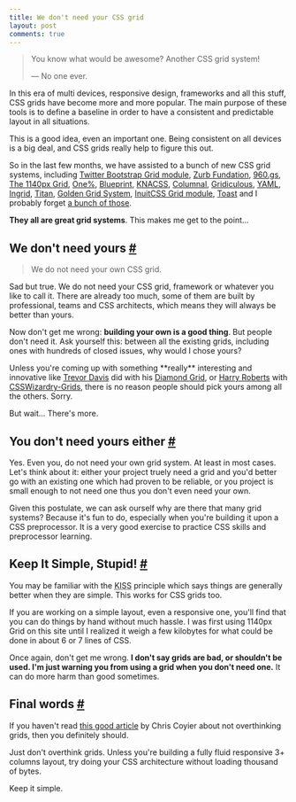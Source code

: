 ```yaml
---
title: We don't need your CSS grid
layout: post
comments: true
---
```

<section>          
<blockquote class="quote"><p>You know what would be awesome? Another CSS grid system!</p>
&mdash; No one ever.</blockquote>
<p>In this era of multi devices, responsive design, frameworks and all this stuff, CSS grids have become more and more popular. The main purpose of these tools is to define a baseline in order to have a consistent and predictable layout in all situations.</p>
<p>This is a good idea, even an important one. Being consistent on all devices is a big deal, and CSS grids really help to figure this out.</p>
<p>So in the last few months, we have assisted to a bunch of new CSS grid systems, including <a href="http://twitter.github.com/bootstrap/">Twitter Bootstrap Grid module</a>, <a href="http://foundation.zurb.com/">Zurb Fundation</a>, <a href="http://960.gs/">960.gs</a>, <a href="http://cssgrid.net/">The 1140px Grid</a>, <a href="http://onepcssgrid.mattimling.com/">One%</a>, <a href="http://www.blueprintcss.org/">Blueprint</a>, <a href="http://www.knacss.com/">KNACSS</a>, <a href="http://www.columnal.com/">Columnal</a>, <a href="http://gridiculo.us/">Gridiculous</a>, <a href="http://www.yaml.de/">YAML</a>, <a href="http://piira.se/projects/ingrid/">Ingrid</a>, <a href="http://titanthemes.com/titan-framework-a-css-framework-for-responsive-web-designs">Titan</a>, <a href="http://goldengridsystem.com/">Golden Grid System</a>, <a href="http://inuitcss.com/">InuitCSS Grid module</a>, <a href="http://daneden.me/toast/">Toast</a> and I probably forget <a href="http://usablica.github.com/front-end-frameworks/compare.html">a bunch of those</a>.</p>
<p><strong>They all are great grid systems</strong>. This makes me get to the point...</p>
</section>
<section id="we-dont-need-yours">
<h2>We don't need yours <a href="#we-dont-need-yours" class="section-anchor">#</a></h2>
<blockquote class="pull-quote--right">We do not need your own CSS grid.</blockquote>
<p>Sad but true. We do not need your CSS grid, framework or whatever you like to call it. There are already too much, some of them are built by professional, teams and CSS architects, which means they will always be better than yours.</p>
<p>Now don't get me wrong: <strong>building your own is a good thing</strong>. But people don't need it. Ask yourself this: between all the existing grids, including ones with hundreds of closed issues, why would I chose yours?</p>
<p>Unless you're coming up with something **really** interesting and innovative like <a href="http://twitter.com/trevor_davis">Trevor Davis</a> did with his <a href="http://viget.com/inspire/who-says-the-web-is-just-for-squares">Diamond Grid</a>, or <a href="http://twitter.com/csswizardry">Harry Roberts</a> with <a href="http://csswizardry.com/2013/02/introducing-csswizardry-grids/">CSSWizardry-Grids</a>, there is no reason people should pick yours among all the others. Sorry.</p>
<p>But wait... There's more.</p>
</section>
<section id="you-dont-need-yours-either">
<h2>You don't need yours either <a href="#you-dont-need-yours-either" class="section-anchor">#</a></h2>
<p>Yes. Even you, do not need your own grid system. At least in most cases. Let's think about it: either your project truely need a grid and you'd better go with an existing one which had proven to be reliable, or you project is small enough to not need one thus you don't even need your own.</p>
<p>Given this postulate, we can ask ourself why are there that many grid systems? Because it's fun to do, especially when you're building it upon a CSS preprocessor. It is a very good exercise to practice CSS skills and preprocessor learning.</p>
</section>
<section id="kiss">
<h2>Keep It Simple, Stupid! <a href="#kiss" class="section-anchor">#</a></h2>
<p>You may be familiar with the <abbr title="Keep It Simple, Stupid">KISS</abbr> principle which says things are generally better when they are simple. This works for CSS grids too.</p>
<p>If you are working on a simple layout, even a responsive one, you'll find that you can do things by hand without much hassle. I was first using 1140px Grid on this site until I realized it weigh a few kilobytes for what could be done in about 6 or 7 lines of CSS.</p>
<p>Once again, don't get me wrong. <strong>I don't say grids are bad, or shouldn't be used. I'm just warning you from using a grid when you don't need one.</strong> It can do more harm than good sometimes.</p>
</section>
<section id="final-words">
<h2>Final words <a href="#final-words" class="section-anchor">#</a></h2>
<p>If you haven't read <a href="http://css-tricks.com/dont-overthink-it-grids/">this good article</a> by Chris Coyier about not overthinking grids, then you definitely should.</p>
<p>Just don't overthink grids. Unless you're building a fully fluid responsive 3+ columns layout, try doing your CSS architecture without loading thousand of bytes.</p>
<p>Keep it simple.</p>
</section>